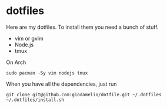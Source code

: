 # dotfiles

Here are my dotfiles. To install them you need a bunch of stuff.

 - vim or gvim
 - Node.js
 - tmux

On Arch

    sudo pacman -Sy vim nodejs tmux

When you have all the dependencies, just run

    git clone git@github.com:giodamelio/dotfile.git ~/.dotfiles
    ~/.dotfiles/install.sh

